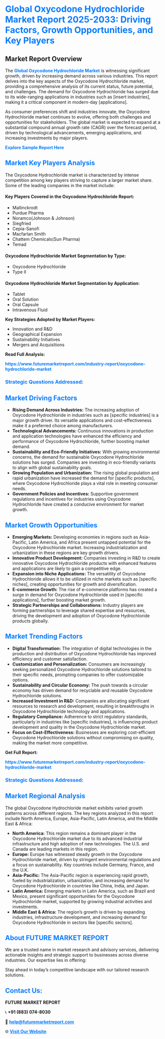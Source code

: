 <h1 style="color: #007BFF;">Global Oxycodone Hydrochloride Market Report 2025-2033: Driving Factors, Growth Opportunities, and Key Players</h1>

<section id="overview">
<h2>Market Report Overview</h2>
<p>The <a href="https://www.futuremarketreport.com/industry-report/oxycodone-hydrochloride-market" style="color: #007BFF; text-decoration: none;"><strong>Global Oxycodone Hydrochloride Market</strong></a> is witnessing significant growth, driven by increasing demand across various industries. This report delves into the key aspects of the Oxycodone Hydrochloride market, providing a comprehensive analysis of its current status, future potential, and challenges. The demand for Oxycodone Hydrochloride has surged due to its wide-ranging applications in industries such as [insert industries], making it a critical component in modern-day [applications].</p>
<p>As consumer preferences shift and industries innovate, the Oxycodone Hydrochloride market continues to evolve, offering both challenges and opportunities for stakeholders. The global market is expected to expand at a substantial compound annual growth rate (CAGR) over the forecast period, driven by technological advancements, emerging applications, and increasing investments by major players.</p>
</section>

<section id="overview">
<p><a href="https://www.futuremarketreport.com/request-sample/reportId=61092" style="color: #007BFF; text-decoration: none;"><strong>Explore Sample Report Here</strong></a></p>
</section>

<section id="key-players">
<h2 style="color: #007BFF;">Market Key Players Analysis</h2>
<p>The Oxycodone Hydrochloride market is characterized by intense competition among key players striving to capture a larger market share. Some of the leading companies in the market include:</p>
<h4>Key Players Covered in the Oxycodone Hydrochloride Report:</h4>
<ul><li>Mallinckrodt</li><li>Purdue Pharma</li><li>Noramco(Johnson &amp; Johnson)</li><li>Siegfried</li><li>Cepia-Sanofi</li><li>Macfarlan Smith</li><li>Chattem Chemicals(Sun Pharma)</li><li>Temad</li></ul>
<h4>Oxycodone Hydrochloride Market Segmentation by Type:</h4>
<ul><li>Oxycodone Hydrochloride</li><li>Type II</li></ul>

<h4>Oxycodone Hydrochloride Market Segmentation by Application:</h4>
<ul><li>Tablet</li><li>Oral Solution</li><li>Oral Capsule</li><li>Intravenous Fluid</li></ul>
<p><strong>Key Strategies Adopted by Market Players:</strong></p>
<ul>
<li>Innovation and R&D</li>
<li>Geographical Expansion</li>
<li>Sustainability Initiatives</li>
<li>Mergers and Acquisitions</li>
</ul>
</section>

<section>
<p><strong>Read Full Analysis: </strong></p><a href="https://www.futuremarketreport.com/industry-report/oxycodone-hydrochloride-market" style="color: #007BFF; text-decoration: none;"><strong>https://www.futuremarketreport.com/industry-report/oxycodone-hydrochloride-market</strong></a>
<h3 style="color: #007BFF;">Strategic Questions Addressed:</h3>
</section>

<section id="driving-factors">
<h2 style="color: #007BFF;">Market Driving Factors</h2>
<ul>
<li><strong>Rising Demand Across Industries:</strong> The increasing adoption of Oxycodone Hydrochloride in industries such as [specific industries] is a major growth driver. Its versatile applications and cost-effectiveness make it a preferred choice among manufacturers.</li>
<li><strong>Technological Advancements:</strong> Continuous innovations in production and application technologies have enhanced the efficiency and performance of Oxycodone Hydrochloride, further boosting market demand.</li>
<li><strong>Sustainability and Eco-Friendly Initiatives:</strong> With growing environmental concerns, the demand for sustainable Oxycodone Hydrochloride solutions has surged. Companies are investing in eco-friendly variants to align with global sustainability goals.</li>
<li><strong>Growing Population and Urbanization:</strong> The rising global population and rapid urbanization have increased the demand for [specific products], where Oxycodone Hydrochloride plays a vital role in meeting consumer needs.</li>
<li><strong>Government Policies and Incentives:</strong> Supportive government regulations and incentives for industries using Oxycodone Hydrochloride have created a conducive environment for market growth.</li>
</ul>
</section>

<section id="growth-opportunities">
<h2 style="color: #007BFF;">Market Growth Opportunities</h2>
<ul>
<li><strong>Emerging Markets:</strong> Developing economies in regions such as Asia-Pacific, Latin America, and Africa present untapped potential for the Oxycodone Hydrochloride market. Increasing industrialization and urbanization in these regions are key growth drivers.</li>
<li><strong>Innovative Product Development:</strong> Companies investing in R&D to create innovative Oxycodone Hydrochloride products with enhanced features and applications are likely to gain a competitive edge.</li>
<li><strong>Expansion into Niche Applications:</strong> The versatility of Oxycodone Hydrochloride allows it to be utilized in niche markets such as [specific niches], creating opportunities for growth and diversification.</li>
<li><strong>E-commerce Growth:</strong> The rise of e-commerce platforms has created a surge in demand for Oxycodone Hydrochloride used in [specific applications], further boosting market growth.</li>
<li><strong>Strategic Partnerships and Collaborations:</strong> Industry players are forming partnerships to leverage shared expertise and resources, driving the development and adoption of Oxycodone Hydrochloride products globally.</li>
</ul>
</section>

<section id="trending-factors">
<h2 style="color: #007BFF;">Market Trending Factors</h2>
<ul>
<li><strong>Digital Transformation:</strong> The integration of digital technologies in the production and distribution of Oxycodone Hydrochloride has improved efficiency and customer satisfaction.</li>
<li><strong>Customization and Personalization:</strong> Consumers are increasingly seeking personalized Oxycodone Hydrochloride solutions tailored to their specific needs, prompting companies to offer customizable options.</li>
<li><strong>Sustainability and Circular Economy:</strong> The push towards a circular economy has driven demand for recyclable and reusable Oxycodone Hydrochloride solutions.</li>
<li><strong>Increased Investment in R&D:</strong> Companies are allocating significant resources to research and development, resulting in breakthroughs in Oxycodone Hydrochloride technology and applications.</li>
<li><strong>Regulatory Compliance:</strong> Adherence to strict regulatory standards, particularly in industries like [specific industries], is influencing product development and quality in the Oxycodone Hydrochloride market.</li>
<li><strong>Focus on Cost-Effectiveness:</strong> Businesses are exploring cost-efficient Oxycodone Hydrochloride solutions without compromising on quality, making the market more competitive.</li>
</ul>
</section>

<section>
<p><strong>Get Full Report: </strong></p><a href="https://www.futuremarketreport.com/industry-report/oxycodone-hydrochloride-market" style="color: #007BFF; text-decoration: none;"><strong>https://www.futuremarketreport.com/industry-report/oxycodone-hydrochloride-market</strong></a>
<h3 style="color: #007BFF;">Strategic Questions Addressed:</h3>
</section>


<section id="regional-analysis">
<h2 style="color: #007BFF;">Market Regional Analysis</h2>
<p>The global Oxycodone Hydrochloride market exhibits varied growth patterns across different regions. The key regions analyzed in this report include North America, Europe, Asia-Pacific, Latin America, and the Middle East & Africa:</p>
<ul>
<li><strong>North America:</strong> This region remains a dominant player in the Oxycodone Hydrochloride market due to its advanced industrial infrastructure and high adoption of new technologies. The U.S. and Canada are leading markets in this region.</li>
<li><strong>Europe:</strong> Europe has witnessed steady growth in the Oxycodone Hydrochloride market, driven by stringent environmental regulations and a focus on sustainability. Key countries include Germany, France, and the U.K.</li>
<li><strong>Asia-Pacific:</strong> The Asia-Pacific region is experiencing rapid growth, fueled by industrialization, urbanization, and increasing demand for Oxycodone Hydrochloride in countries like China, India, and Japan.</li>
<li><strong>Latin America:</strong> Emerging markets in Latin America, such as Brazil and Mexico, present significant opportunities for the Oxycodone Hydrochloride market, supported by growing industrial activities and investments.</li>
<li><strong>Middle East & Africa:</strong> The region’s growth is driven by expanding industries, infrastructure development, and increasing demand for Oxycodone Hydrochloride in sectors like [specific sectors].</li>
</ul>
</section>

<footer>
<h2 style="color: #007BFF;">About FUTURE MARKET REPORT</h2>
<p>We are a trusted name in market research and advisory services, delivering actionable insights and strategic support to businesses across diverse industries. Our expertise lies in offering:</p>

<p>Stay ahead in today’s competitive landscape with our tailored research solutions.</p>

<h2 style="color: #007BFF;">Contact Us:</h2>
<p><strong>FUTURE MARKET REPORT</strong></p>
<p>📞 <strong>+91 (883) 074-8030</strong></p>
<p>📧 <strong><a href="mailto:help@futuremarketreport.com" style="color: #007BFF;">help@futuremarketreport.com</a></strong></p>
<p>🌐 <strong><a href="https://www.futuremarketreport.com/" style="color: #007BFF;">Visit Our Website</a></strong></p>
</footer>